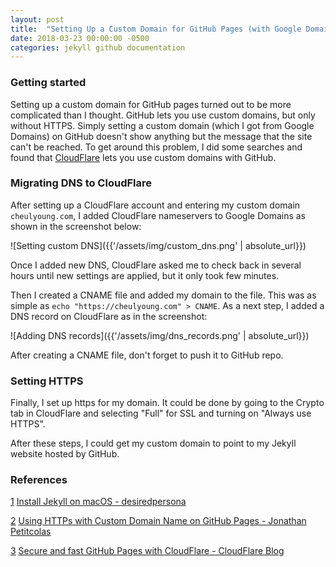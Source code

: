 ```yaml
---
layout: post
title:  "Setting Up a Custom Domain for GitHub Pages (with Google Domains)"
date: 2018-03-23 00:00:00 -0500
categories: jekyll github documentation
---
```


### Getting started
Setting up a custom domain for GitHub pages turned out to be more complicated than I thought. GitHub lets you use custom domains, but only without HTTPS. Simply setting a custom domain (which I got from Google Domains) on GitHub doesn't show anything but the message that the site can't be reached. To get around this problem, I did some searches and found that [CloudFlare][2] lets you use custom domains with GitHub.

### Migrating DNS to CloudFlare
After setting up a CloudFlare account and entering my custom domain `cheulyoung.com`, I added CloudFlare nameservers to Google Domains as shown in the screenshot below:

![Setting custom DNS]({{'/assets/img/custom_dns.png' | absolute_url}})

Once I added new DNS, CloudFlare asked me to check back in several hours until new settings are applied, but it only took few minutes.

Then I created a CNAME file and added my domain to the file. This was as simple as `echo "https://cheulyoung.com" > CNAME`. As a next step, I added a DNS record on CloudFlare as in the screenshot:

![Adding DNS records]({{'/assets/img/dns_records.png' | absolute_url}})

After creating a CNAME file, don't forget to push it to GitHub repo.

### Setting HTTPS
Finally, I set up https for my domain. It could be done by going to the Crypto tab in CloudFlare and selecting "Full" for SSL and turning on "Always use HTTPS".

After these steps, I could get my custom domain to point to my Jekyll website hosted by GitHub.

### References
[1] [Install Jekyll on macOS - desiredpersona][1]

[2] [Using HTTPs with Custom Domain Name on GitHub Pages - Jonathan Petitcolas][3]

[3] [Secure and fast GitHub Pages with CloudFlare - CloudFlare Blog][4]

[1]: https://desiredpersona.com/install-jekyll-on-macos/
[2]: https://www.cloudflare.com/
[3]: https://www.jonathan-petitcolas.com/2017/01/13/using-https-with-custom-domain-name-on-github-pages.html
[4]: https://blog.cloudflare.com/secure-and-fast-github-pages-with-cloudflare/